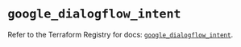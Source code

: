 # `google_dialogflow_intent`

Refer to the Terraform Registry for docs: [`google_dialogflow_intent`](https://registry.terraform.io/providers/hashicorp/google-beta/6.24.0/docs/resources/google_dialogflow_intent).
